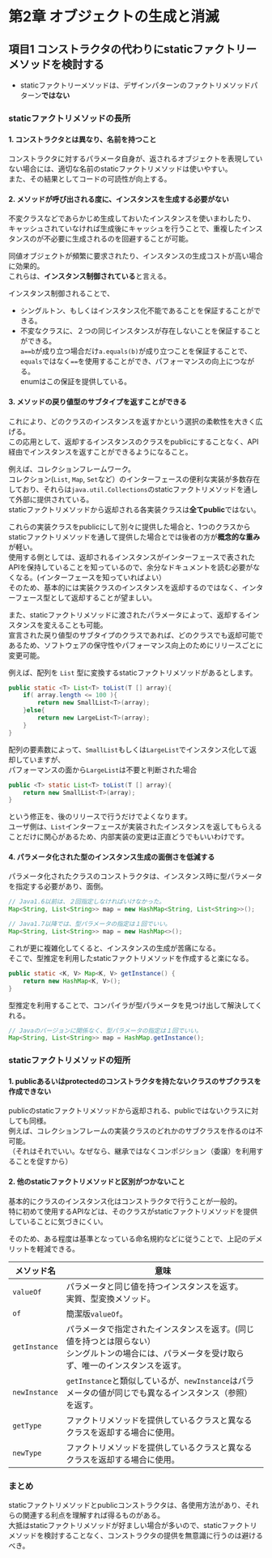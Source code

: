 # 第2章 オブジェクトの生成と消滅

## 項目1 コンストラクタの代わりにstaticファクトリーメソッドを検討する

* staticファクトリーメソッドは、デザインパターンのファクトリメソッドパターン**ではない**

### staticファクトリメソッドの長所

#### 1. コンストラクタとは異なり、名前を持つこと

コンストラクタに対するパラメータ自身が、返されるオブジェクトを表現していない場合には、適切な名前のstaticファクトリメソッドは使いやすい。  
また、その結果としてコードの可読性が向上する。


#### 2. メソッドが呼び出される度に、インスタンスを生成する必要がない

不変クラスなどであらかじめ生成しておいたインスタンスを使いまわしたり、  
キャッシュされていなければ生成後にキャッシュを行うことで、重複したインスタンスのが不必要に生成されるのを回避することが可能。

同値オブジェクトが頻繁に要求されたり、インスタンスの生成コストが高い場合に効果的。  
これらは、**インスタンス制御されている**と言える。

インスタンス制御されることで、

* シングルトン、もしくはインスタンス化不能であることを保証することができる。
* 不変なクラスに、２つの同じインスタンスが存在しないことを保証することができる。  
`a==b`が成り立つ場合だけ`a.equals(b)`が成り立つことを保証することで、`equals`ではなく`==`を使用することができ、パフォーマンスの向上につながる。  
enumはこの保証を提供している。


#### 3. メソッドの戻り値型のサブタイプを返すことができる

これにより、どのクラスのインスタンスを返すかという選択の柔軟性を大きく広げる。  
この応用として、返却するインスタンスのクラスをpublicにすることなく、API経由でインスタンスを返すことができるようになること。

例えば、コレクションフレームワーク。  
コレクション(`List`, `Map`, `Set`など）のインターフェースの便利な実装が多数存在しており、それらは`java.util.Collections`のstaticファクトリメソッドを通して外部に提供されている。  
staticファクトリメソッドから返却される各実装クラスは**全てpublic**ではない。

これらの実装クラスをpublicにして別々に提供した場合と、1つのクラスからstaticファクトリメソッドを通して提供した場合とでは後者の方が**概念的な重み**が軽い。  
使用する側としては、返却されるインスタンスがインターフェースで表されたAPIを保持していることを知っているので、余分なドキュメントを読む必要がなくなる。(インターフェースを知っていればよい）  
そのため、基本的には実装クラスのインスタンスを返却するのではなく、インターフェース型として返却することが望ましい。

また、staticファクトリメソッドに渡されたパラメータによって、返却するインスタンスを変えることも可能。  
宣言された戻り値型のサブタイプのクラスであれば、どのクラスでも返却可能であるため、ソフトウェアの保守性やパフォーマンス向上のためにリリースごとに変更可能。

例えば、配列を `List` 型に変換するstaticファクトリメソッドがあるとします。

```java
public static <T> List<T> toList(T [] array){
    if( array.length <= 100 ){
        return new SmallList<T>(array);
    }else{
        return new LargeList<T>(array);
    } 
}
```

配列の要素数によって、`SmallList`もしくは`LargeList`でインスタンス化して返却していますが、  
パフォーマンスの面から`LargeList`は不要と判断された場合

```java
public <T> static List<T> toList(T [] array){
    return new SmallList<T>(array);
}
```

という修正を、後のリリースで行うだけでよくなります。  
ユーザ側は、`List`インターフェースが実装されたインスタンスを返してもらえることだけに関心があるため、内部実装の変更は正直どうでもいいわけです。


#### 4. パラメータ化された型のインスタンス生成の面倒さを低減する

パラメータ化されたクラスのコンストラクタは、インスタンス時に型パラメータを指定する必要があり、面倒。

```java
// Java1.6以前は、２回指定しなければいけなかった。
Map<String, List<String>> map = new HashMap<String, List<String>>();

// Java1.7以降では、型パラメータの指定は１回でいい。
Map<String, List<String>> map = new HashMap<>();
```

これが更に複雑化してくると、インスタンスの生成が苦痛になる。  
そこで、型推定を利用したstaticファクトリメソッドを作成すると楽になる。

```java
public static <K, V> Map<K, V> getInstance() {
    return new HashMap<K, V>();
}
```

型推定を利用することで、コンパイラが型パラメータを見つけ出して解決してくれる。

```java
// Javaのバージョンに関係なく、型パラメータの指定は１回でいい。
Map<String, List<String>> map = HashMap.getInstance();
```

### staticファクトリメソッドの短所

#### 1. publicあるいはprotectedのコンストラクタを持たないクラスのサブクラスを作成できない

publicのstaticファクトリメソッドから返却される、publicではないクラスに対しても同様。  
例えば、コレクションフレームの実装クラスのどれかのサブクラスを作るのは不可能。  
（それはそれでいい。なぜなら、継承ではなくコンポジション（委譲）を利用することを促すから）

#### 2. 他のstaticファクトリメソッドと区別がつかないこと

基本的にクラスのインスタンス化はコンストラクタで行うことが一般的。  
特に初めて使用するAPIなどは、そのクラスがstaticファクトリメソッドを提供していることに気づきにくい。

そのため、ある程度は基準となっている命名規約などに従うことで、上記のデメリットを軽減できる。

| メソッド名      | 意味 |
|---------------|------|
| `valueOf`     | パラメータと同じ値を持つインスタンスを返す。<br/>実質、型変換メソッド。|
| `of`          | 簡潔版`valueOf`。 |
| `getInstance` | パラメータで指定されたインスタンスを返す。(同じ値を持つとは限らない）<br/>シングルトンの場合には、パラメータを受け取らず、唯一のインスタンスを返す。|
| `newInstance` | `getInstance`と類似しているが、`newInstance`はパラメータの値が同じでも異なるインスタンス（参照）を返す。|
| `getType`     | ファクトリメソッドを提供しているクラスと異なるクラスを返却する場合に使用。 |
| `newType`     | ファクトリメソッドを提供しているクラスと異なるクラスを返却する場合に使用。 |


### まとめ

staticファクトリメソッドとpublicコンストラクタは、各使用方法があり、それらの関連する利点を理解すれば得るものがある。  
大抵はstaticファクトリメソッドが好ましい場合が多いので、staticファクトリメソッドを検討することなく、コンストラクタの提供を無意識に行うのは避けるべき。

